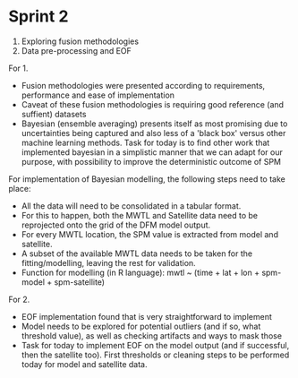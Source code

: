 # Sprint 2

1. Exploring fusion methodologies
2. Data pre-processing and EOF

For 1.
* Fusion methodologies were presented according to requirements, performance and ease of implementation
* Caveat of these fusion methodologies is requiring good reference (and suffient) datasets
* Bayesian (ensemble averaging) presents itself as most promising due to uncertainties being captured and also less of a 'black box' versus other machine learning methods. Task for today is to find other work that implemented bayesian in a simplistic manner that we can adapt for our purpose, with possibility to improve the deterministic outcome of SPM

For implementation of Bayesian modelling, the following steps need to take place:
* All the data will need to be consolidated in a tabular format.
* For this to happen, both the MWTL and Satellite data need to be reprojected onto the grid of the DFM model output.
* For every MWTL location, the SPM value is extracted from model and satellite.
* A subset of the available MWTL data needs to be taken for the fitting/modelling, leaving the rest for validation.
* Function for modelling (in R language): mwtl ~ (time + lat + lon + spm-model + spm-satellite)

For 2.
* EOF implementation found that is very straightforward to implement
* Model needs to be explored for potential outliers (and if so, what threshold value), as well as checking artifacts and ways to mask those
* Task for today to implement EOF on the model output (and if successful, then the satellite too). First thresholds or cleaning steps to be performed today for model and satellite data.
